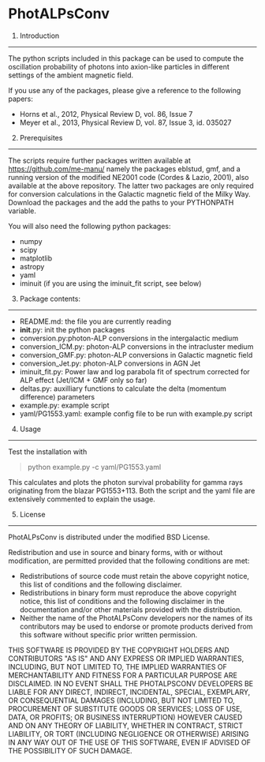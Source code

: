 PhotALPsConv
============

1. Introduction
---------------

The python scripts included in this package can be used
to compute the oscillation probability of photons into 
axion-like particles in different settings of the ambient
magnetic field.

If you use any of the packages, please give a reference to the 
following papers:

- Horns et al., 2012, Physical Review D, vol. 86, Issue 7
- Meyer et al., 2013, Physical Review D, vol. 87, Issue 3, id. 035027

2. Prerequisites
----------------

The scripts require further packages written available at https://github.com/me-manu/
namely the packages eblstud, gmf, and a running version of the modified
NE2001 code (Cordes & Lazio, 2001), also available at the above repository.
The latter two packages are only required for conversion calculations in the Galactic
magnetic field of the Milky Way.
Download the packages and the add the paths to your PYTHONPATH variable.

You will also need the following python packages:
- numpy
- scipy
- matplotlib
- astropy
- yaml
- iminuit (if you are using the iminuit_fit script, see below)


3. Package contents:
--------------------
- README.md: the file you are currently reading
- __init__.py: init the python packages
- conversion.py:photon-ALP conversions in the intergalactic medium
- conversion_ICM.py: photon-ALP conversions in the intracluster medium
- conversion_GMF.py: photon-ALP conversions in Galactic magnetic field
- conversion_Jet.py: photon-ALP conversions in AGN Jet
- iminuit_fit.py: Power law and log parabola fit of spectrum corrected for ALP effect (Jet/ICM + GMF only so far)
- deltas.py: auxilliary functions to calculate the delta (momentum difference) parameters
- example.py: example script
- yaml/PG1553.yaml: example config file to be run with example.py script

4. Usage
--------
Test the installation with 
> python example.py -c yaml/PG1553.yaml

This calculates and plots the photon survival probability for gamma rays 
originating from the blazar PG1553+113. 
Both the script and the yaml file are extensively commented to explain the usage.

5. License
----------
PhotALPsConv is distributed under the modified BSD License.

Redistribution and use in source and binary forms, with or without
modification, are permitted provided that the following conditions are met:
- Redistributions of source code must retain the above copyright
notice, this list of conditions and the following disclaimer.
- Redistributions in binary form must reproduce the above copyright
notice, this list of conditions and the following disclaimer in the
documentation and/or other materials provided with the distribution.
- Neither the name of the PhotALPsConv developers  nor the
names of its contributors may be used to endorse or promote products
derived from this software without specific prior written permission.

THIS SOFTWARE IS PROVIDED BY THE COPYRIGHT HOLDERS AND CONTRIBUTORS "AS IS" AND
ANY EXPRESS OR IMPLIED WARRANTIES, INCLUDING, BUT NOT LIMITED TO, THE IMPLIED
WARRANTIES OF MERCHANTABILITY AND FITNESS FOR A PARTICULAR PURPOSE ARE
DISCLAIMED. IN NO EVENT SHALL THE PHOTALPSCONV DEVELOPERS BE LIABLE FOR ANY
DIRECT, INDIRECT, INCIDENTAL, SPECIAL, EXEMPLARY, OR CONSEQUENTIAL DAMAGES
(INCLUDING, BUT NOT LIMITED TO, PROCUREMENT OF SUBSTITUTE GOODS OR SERVICES;
LOSS OF USE, DATA, OR PROFITS; OR BUSINESS INTERRUPTION) HOWEVER CAUSED AND
ON ANY THEORY OF LIABILITY, WHETHER IN CONTRACT, STRICT LIABILITY, OR TORT
(INCLUDING NEGLIGENCE OR OTHERWISE) ARISING IN ANY WAY OUT OF THE USE OF THIS
SOFTWARE, EVEN IF ADVISED OF THE POSSIBILITY OF SUCH DAMAGE.
